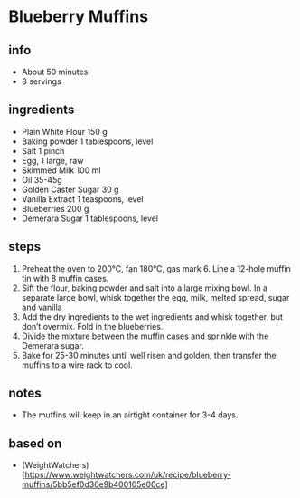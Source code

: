 # Blueberry Muffins

## info  
* About 50 minutes  
* 8 servings  

## ingredients
- Plain White Flour 150 g
- Baking powder 1 tablespoons, level
- Salt 1 pinch
- Egg, 1 large, raw
- Skimmed Milk 100 ml
- Oil 35-45g
- Golden Caster Sugar 30 g
- Vanilla Extract 1 teaspoons, level
- Blueberries 200 g
- Demerara Sugar 1 tablespoons, level

## steps  
1. Preheat the oven to 200°C, fan 180°C, gas mark 6. Line a 12-hole muffin tin with 8 muffin cases.
2. Sift the flour, baking powder and salt into a large mixing bowl. In a separate large bowl, whisk together the egg, milk, melted spread, sugar and vanilla
3. Add the dry ingredients to the wet ingredients and whisk together, but don’t overmix. Fold in the blueberries.
4. Divide the mixture between the muffin cases and sprinkle with the Demerara sugar.
5. Bake for 25-30 minutes until well risen and golden, then transfer the muffins to a wire rack to cool.

## notes  
* The muffins will keep in an airtight container for 3-4 days.

## based on  
* (WeightWatchers)[https://www.weightwatchers.com/uk/recipe/blueberry-muffins/5bb5ef0d36e9b400105e00ce]

